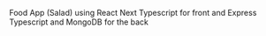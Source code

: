 Food App (Salad) using React Next Typescript for front and Express Typescript and MongoDB for the back
